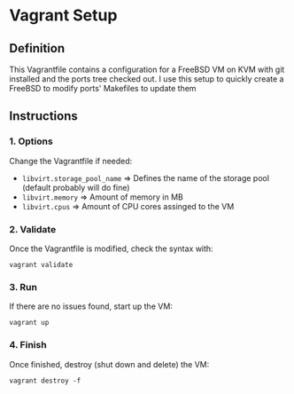 # Vagrant Setup

## Definition
This Vagrantfile contains a configuration for a FreeBSD VM on KVM with git installed and the ports tree checked out.
I use this setup to quickly create a FreeBSD to modify ports' Makefiles to update them

## Instructions

### 1. Options
Change the Vagrantfile if needed:
* ```libvirt.storage_pool_name``` => Defines the name of the storage pool (default probably will do fine)
* ```libvirt.memory``` => Amount of memory in MB
* ```libvirt.cpus``` => Amount of CPU cores assinged to the VM

### 2. Validate
Once the Vagrantfile is modified, check the syntax with:
```shell
vagrant validate
```

### 3. Run
If there are no issues found, start up the VM:
```shell
vagrant up
```

### 4. Finish
Once finished, destroy (shut down and delete) the VM:
```shell
vagrant destroy -f
```
